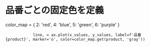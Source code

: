 # 品番ごとの固定色を定義
color_map = {
    2: 'red',
    4: 'blue',
    5: 'green',
    6: 'purple'
}

                line, = ax.plot(x_values, y_values, label=f'品番 {product}', marker='o', color=color_map.get(product, 'gray'))
